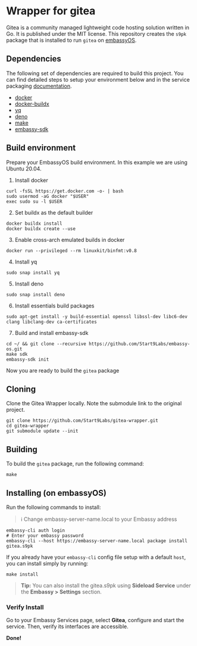 # Wrapper for gitea

Gitea is a community managed lightweight code hosting solution written in Go.
It is published under the MIT license. This repository creates the `s9pk` package that is installed to run `gitea` on [embassyOS](https://github.com/Start9Labs/embassy-os/).

## Dependencies

The following set of dependencies are required to build this project. You can find detailed steps to setup your environment below and in the service packaging [documentation](https://github.com/Start9Labs/service-pipeline#development-environment).

- [docker](https://docs.docker.com/get-docker)
- [docker-buildx](https://docs.docker.com/buildx/working-with-buildx/)
- [yq](https://mikefarah.gitbook.io/yq)
- [deno](https://deno.land/)
- [make](https://www.gnu.org/software/make/)
- [embassy-sdk](https://github.com/Start9Labs/embassy-os/tree/master/backend)

## Build environment

Prepare your EmbassyOS build environment. In this example we are using Ubuntu 20.04.

1. Install docker

```
curl -fsSL https://get.docker.com -o- | bash
sudo usermod -aG docker "$USER"
exec sudo su -l $USER
```

2. Set buildx as the default builder

```
docker buildx install
docker buildx create --use
```

3. Enable cross-arch emulated builds in docker

```
docker run --privileged --rm linuxkit/binfmt:v0.8
```

4. Install yq

```
sudo snap install yq
```

5. Install deno

```
sudo snap install deno
```

6. Install essentials build packages

```
sudo apt-get install -y build-essential openssl libssl-dev libc6-dev clang libclang-dev ca-certificates
```

7. Build and install embassy-sdk

```
cd ~/ && git clone --recursive https://github.com/Start9Labs/embassy-os.git
make sdk
embassy-sdk init
```

Now you are ready to build the `gitea` package

## Cloning

Clone the Gitea Wrapper locally. Note the submodule link to the original project.

```
git clone https://github.com/Start9Labs/gitea-wrapper.git
cd gitea-wrapper
git submodule update --init
```

## Building

To build the `gitea` package, run the following command:

```
make
```

## Installing (on embassyOS)

Run the following commands to install:

> :information_source: Change embassy-server-name.local to your Embassy address

```
embassy-cli auth login
# Enter your embassy password
embassy-cli --host https://embassy-server-name.local package install gitea.s9pk
```

If you already have your `embassy-cli` config file setup with a default `host`,
you can install simply by running:

```
make install
```

> **Tip:** You can also install the gitea.s9pk using **Sideload Service** under
the **Embassy > Settings** section.

### Verify Install

Go to your Embassy Services page, select **Gitea**, configure and start the service. Then, verify its interfaces are accessible.

**Done!** 
